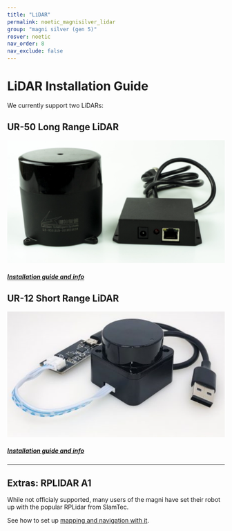 ```yaml
---
title: "LiDAR"
permalink: noetic_magnisilver_lidar
group: "magni silver (gen 5)"
rosver: noetic
nav_order: 8
nav_exclude: false
--- 
```


# LiDAR Installation Guide

We currently support two LiDARs:

## UR-50 Long Range LiDAR

![Magni lidar connection](assets/camera_sensor/n301.png)

##### [Installation guide and info](noetic_ur50_lidar)

## UR-12 Short Range LiDAR

![Magni lidar connection](assets/camera_sensor/ld06.png)

##### [Installation guide and info](noetic_ur12_lidar)

<hr>

## Extras: RPLIDAR A1

While not officialy supported, many users of the magni have set their robot up with the popular RPLidar from SlamTec. 

See how to set up [mapping and navigation with it](noetic_quick_start_navigation).